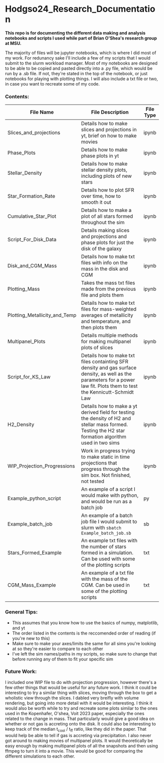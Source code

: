 # Hodgso24_Research_Documentation

**This repo is for documenting the different data making and analysis notebooks and scripts I used while part of Brian O'Shea's research group at MSU.**

The majority of files will be jupyter notebooks, which is where I did most of my work. For redunancy sake I'll include a few of my scripts that I would submit to the slurm workload manager. Most of my notebooks are designed to be able to be copied and pasted directly into a .py file, which would be run by a .sb file. If not, they're stated in the top of the notebook, or just notebooks for playing with plotting things. I will also include a txt file or two, in case you want to recreate some of my code.


### Contents:

|**File Name**|**File Description**|**File Type**|
|---------|--------|-------|
| Slices_and_projections | Details how to make slices and projections in yt, brief on how to make movies | ipynb |
| Phase_Plots | Details how to make phase plots in yt | ipynb |
| Stellar_Density | Details how to make stellar density plots, including plots of new stars | ipynb |
| Star_Formation_Rate | Details how to plot SFR over time, how to smooth it out | ipynb |
| Cumulative_Star_Plot | Details how to make a plot of all stars formed throughout the sim| ipynb |
| Script_For_Disk_Data | Details making slices and projections and phase plots for just the disk of the galaxy | ipynb |
| Disk_and_CGM_Mass | Details how to make txt files with info on the mass in the disk and CGM | ipynb |
| Plotting_Mass | Takes the mass txt files made from the previous file and plots them | ipynb |
| Plotting_Metallicity_and_Temp | Details how to make txt files for mass-weighted averages of metallicity and temperature, and then plots them | ipynb |
| Multipanel_Plots | Details multiple methods for making multipanel plots of slices | ipynb |
| Script_for_KS_Law | Details how to make txt files containting SFR density and gas surface density, as well as the parameters for a power law fit. Plots them to test the Kennicutt-Schmidt Law | ipynb |
| H2_Density | Details how to make a yt derived field for testing the density of H2 and stellar mass formed. Testing the H2 star formation algorithm used in two sims | ipynb |
| WIP_Projection_Progressions | Work in progress trying to make static in time projections that progress through the sim box. Not finished, not tested | ipynb |
| Example_python_script | An example of a script I would make with python, and would be run as a batch job | py |
| Example_batch_job | An example of a batch job file I would submit to slurm with ``sbatch Example_batch_job.sb`` | sb |
| Stars_Formed_Example | An example txt files with the number of stars formed in a simulation. Can be used with some of the plotting scripts | txt |
| CGM_Mass_Example | An example of a txt file with the mass of the CGM. Can be used in some of the plotting scripts | txt |


### General Tips:
- This assumes that you know how to use the basics of numpy, matplotlib, and yt
- The order listed in the contents is the reccomended order of reading (if you're new to this)
- Make sure to make your axes/limits the same for all sims you're looking at so they're easier to compare to each other
- I've left the sim names/paths in my scripts, so make sure to change that before running any of them to fit your specific sim

### Future Work:

I included one WIP file to do with projection progression, however there's a few other things that would be useful for any future work. I think it could be interesting to try a similar thing with slices, moving through the box to get a wholistic view through the slices. I dabled very breifly with volume rendering, but going into more detail with it would be interesting. I think it would also be worth while to try and recreate some plots similar to the ones used in the Kopenhafer, O'shea, Voit 2023 paper, especially the ones related to the change in mass. That particularly would give a good idea on whether or not gas is accreting onto the disk. It could also be interesting to keep track of the median t<sub>cool</sub> / t<sub>ff</sub> ratio, like they did in the paper. That would help be able to tell if gas is accreting via precipitation. I also never got around to making movies of multipanel plots. It would theoretically be easy enough by making multipanel plots of all the snapshots and then using ffmpeg to turn it into a movie. This would be good for comparing the different simulations to each other. 
